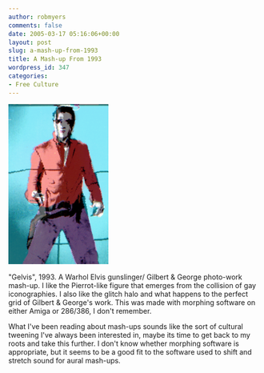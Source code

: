 ```yaml
---
author: robmyers
comments: false
date: 2005-03-17 05:16:06+00:00
layout: post
slug: a-mash-up-from-1993
title: A Mash-up From 1993
wordpress_id: 347
categories:
- Free Culture
---
```


![](/assets/GELVIS.png)

  
"Gelvis", 1993. A Warhol Elvis gunslinger/ Gilbert & George photo-work mash-up. I like the Pierrot-like figure that emerges from the collision of gay iconographies. I also like the glitch halo and what happens to the perfect grid of Gilbert & George's work. This was made with morphing software on either Amiga or 286/386, I don't remember.  
  
What I've been reading about mash-ups sounds like the sort of cultural tweening I've always been interested in, maybe its time to get back to my roots and take this further. I don't know whether morphing software is appropriate, but it seems to be a good fit to the software used to shift and stretch sound for aural mash-ups.

  


